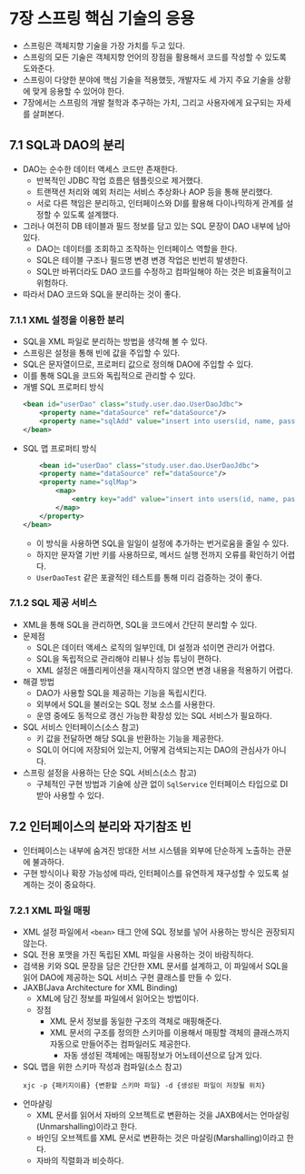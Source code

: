 # 7장 스프링 핵심 기술의 응용

- 스프링은 객체지향 기술을 가장 가치를 두고 있다.
- 스프링의 모든 기술은 객체지향 언어의 장점을 활용해서 코드를 작성할 수 있도록 도와준다.
- 스프링이 다양한 분야에 핵심 기술을 적용했듯, 개발자도 세 가지 주요 기술을 상황에 맞게 응용할 수 있어야 한다.
- 7장에서는 스프링의 개발 철학과 추구하는 가치, 그리고 사용자에게 요구되는 자세를 살펴본다.

## 7.1 SQL과 DAO의 분리

- DAO는 순수한 데이터 액세스 코드만 존재한다.
    - 반복적인 JDBC 작업 흐름은 템플릿으로 제거했다.
    - 트랜잭션 처리와 예외 처리는 서비스 추상화나 AOP 등을 통해 분리했다.
    - 서로 다른 책임은 분리하고, 인터페이스와 DI를 활용해 다이나믹하게 관계를 설정할 수 있도록 설계했다.
- 그러나 여전히 DB 테이블과 필드 정보를 담고 있는 SQL 문장이 DAO 내부에 남아 있다.
    - DAO는 데이터를 조회하고 조작하는 인터페이스 역할을 한다.
    - SQL은 테이블 구조나 필드명 변경 변경 작업은 빈번히 발생한다.
    - SQL만 바뀌더라도 DAO 코드를 수정하고 컴파일해야 하는 것은 비효율적이고 위험하다.
- 따라서 DAO 코드와 SQL을 분리하는 것이 좋다.

### 7.1.1 XML 설정을 이용한 분리

- SQL을 XML 파일로 분리하는 방법을 생각해 볼 수 있다.
- 스프링은 설정을 통해 빈에 값을 주입할 수 있다.
- SQL은 문자열이므로, 프로퍼티 값으로 정의해 DAO에 주입할 수 있다.
- 이를 통해 SQL을 코드와 독립적으로 관리할 수 있다.
- 개별 SQL 프로퍼티 방식
    ```xml
    <bean id="userDao" class="study.user.dao.UserDaoJdbc">
        <property name="dataSource" ref="dataSource"/>
        <property name="sqlAdd" value="insert into users(id, name, password, level, login, recommend, email) values(?, ?, ?, ?, ?, ?, ?)"/>
    </bean>
    ```
- SQL 맵 프로퍼티 방식
    ```xml
        <bean id="userDao" class="study.user.dao.UserDaoJdbc">
        <property name="dataSource" ref="dataSource"/>
        <property name="sqlMap">
            <map>
                <entry key="add" value="insert into users(id, name, password, level, login, recommend, email) values(?, ?, ?, ?, ?, ?, ?)"/>
            </map>
        </property>
    </bean>
    ```
    - 이 방식을 사용하면 SQL을 일일이 설정에 추가하는 번거로움을 줄일 수 있다.
    - 하지만 문자열 기반 키를 사용하므로, 메서드 실행 전까지 오류를 확인하기 어렵다.
    - `UserDaoTest` 같은 포괄적인 테스트를 통해 미리 검증하는 것이 좋다.

### 7.1.2 SQL 제공 서비스

- XML을 통해 SQL을 관리하면, SQL을 코드에서 간단히 분리할 수 있다.
- 문제점
    - SQL은 데이터 액세스 로직의 일부인데, DI 설정과 섞이면 관리가 어렵다.
    - SQL을 독립적으로 관리해야 리뷰나 성능 튜닝이 편하다.
    - XML 설정은 애플리케이션을 재시작하지 않으면 변경 내용을 적용하기 어렵다.
- 해결 방법
    - DAO가 사용할 SQL을 제공하는 기능을 독립시킨다.
    - 외부에서 SQL을 불러오는 SQL 정보 소스를 사용한다.
    - 운영 중에도 동적으로 갱신 가능한 확장성 있는 SQL 서비스가 필요하다.
- SQL 서비스 인터페이스(소스 참고)
    - 키 값을 전달하면 해당 SQL을 반환하는 기능을 제공한다.
    - SQL이 어디에 저장되어 있는지, 어떻게 검색되는지는 DAO의 관심사가 아니다.
- 스프링 설정을 사용하는 단순 SQL 서비스(소스 참고)
    - 구체적인 구현 방법과 기술에 상관 없이 `SqlService` 인터페이스 타입으로 DI 받아 사용할 수 있다.

## 7.2 인터페이스의 분리와 자기참조 빈

- 인터페이스는 내부에 숨겨진 방대한 서브 시스템을 외부에 단순하게 노출하는 관문에 불과하다.
- 구현 방식이나 확장 가능성에 따라, 인터페이스를 유연하게 재구성할 수 있도록 설계하는 것이 중요하다.

### 7.2.1 XML 파일 매핑

- XML 설정 파일에서 `<bean>` 태그 안에 SQL 정보를 넣어 사용하는 방식은 권장되지 않는다.
- SQL 전용 포맷을 가진 독립된 XML 파일을 사용하는 것이 바람직하다.
- 검색용 키와 SQL 문장을 담은 간단한 XML 문서를 설계하고, 이 파일에서 SQL을 읽어 DAO에 제공하는 SQL 서비스 구현 클래스를 만들 수 있다.
- JAXB(Java Architecture for XML Binding)
    - XML에 담긴 정보를 파일에서 읽어오는 방법이다.
    - 장점
        - XML 문서 정보를 동일한 구조의 객체로 매핑해준다.
        - XML 문서의 구조를 정의한 스키마를 이용해서 매핑할 객체의 클래스까지 자동으로 만들어주는 컴파일러도 제공한다.
            - 자동 생성된 객체에는 매핑정보가 어노테이션으로 담겨 있다.
- SQL 맵을 위한 스키마 작성과 컴파일(소스 참고)
    ```shell
    xjc -p {패키지이름} {변환할 스키마 파일} -d {생성된 파일이 저장될 위치}
    ```
- 언마샬링
    - XML 문서를 읽어서 자바의 오브젝트로 변환하는 것을 JAXB에서는 언마살링(Unmarshalling)이라고 한다.
    - 바인딩 오브젝트를 XML 문서로 변환하는 것은 마살링(Marshalling)이라고 한다.
    - 자바의 직렬화과 비슷하다.
